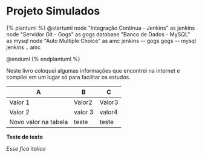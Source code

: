 # Projeto Simulados

{% plantuml %}
@startuml
node "Integração Continua - Jenkins" as jenkins
node "Servidor Git - Gogs" as gogs
database "Banco de Dados  - MySQL" as mysql
node "Auto Multiple Choice" as amc
jenkins -- gogs
gogs -- mysql
jenkins .. amc

@enduml
{% endplantuml %}

Neste livro coloquei algumas informações que encontrei na internet e compilei em um lugar só para facilitar os estudos.


| A                    | B       | C      |
|----------------------|---------|--------|
| Valor 1              | Valor2  | Valor3 |
| Valor 2              | valor 3 | valor4 |
| Novo valor na tabela | teste   | teste  |

**Teste de texto**

*Esse fica italico*


